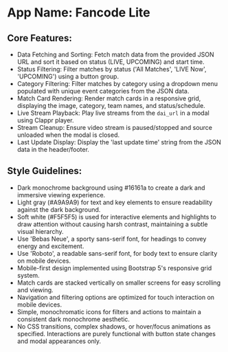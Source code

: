 # **App Name**: Fancode Lite

## Core Features:

- Data Fetching and Sorting: Fetch match data from the provided JSON URL and sort it based on status (LIVE, UPCOMING) and start time.
- Status Filtering: Filter matches by status ('All Matches', 'LIVE Now', 'UPCOMING') using a button group.
- Category Filtering: Filter matches by category using a dropdown menu populated with unique event categories from the JSON data.
- Match Card Rendering: Render match cards in a responsive grid, displaying the image, category, team names, and status/schedule.
- Live Stream Playback: Play live streams from the `dai_url` in a modal using Clappr player.
- Stream Cleanup: Ensure video stream is paused/stopped and source unloaded when the modal is closed.
- Last Update Display: Display the 'last update time' string from the JSON data in the header/footer.

## Style Guidelines:

- Dark monochrome background using #16161a to create a dark and immersive viewing experience.
- Light gray (#A9A9A9) for text and key elements to ensure readability against the dark background.
- Soft white (#F5F5F5) is used for interactive elements and highlights to draw attention without causing harsh contrast, maintaining a subtle visual hierarchy.
- Use 'Bebas Neue', a sporty sans-serif font, for headings to convey energy and excitement.
- Use 'Roboto', a readable sans-serif font, for body text to ensure clarity on mobile devices.
- Mobile-first design implemented using Bootstrap 5's responsive grid system.
- Match cards are stacked vertically on smaller screens for easy scrolling and viewing.
- Navigation and filtering options are optimized for touch interaction on mobile devices.
- Simple, monochromatic icons for filters and actions to maintain a consistent dark monochrome aesthetic.
- No CSS transitions, complex shadows, or hover/focus animations as specified. Interactions are purely functional with button state changes and modal appearances only.